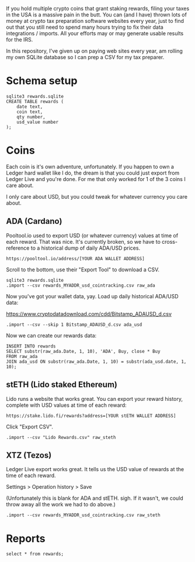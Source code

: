 If you hold multiple crypto coins that grant staking rewards, filing your taxes
in the USA is a massive pain in the butt. You can (and I have) thrown lots of money
at crypto tax preparation software websites every year, just to find out that you still
need to spend many hours trying to fix their data integrations / imports. All your
efforts may or may generate usable results for the IRS.

In this repository, I've given up on paying web sites every year, am rolling my own
SQLite database so I can prep a CSV for my tax preparer.

# Schema setup

    sqlite3 rewards.sqlite
    CREATE TABLE rewards (
        date text,
        coin text,
        qty number,
        usd_value number
    );

# Coins

Each coin is it's own adventure, unfortunately. If you happen to own a Ledger hard wallet
like I do, the dream is that you could just export from Ledger Live and you're done.
For me that only worked for 1 of the 3 coins I care about.

I only care about USD, but you could tweak for whatever currency you care about.

## ADA (Cardano)

Pooltool.io used to export USD (or whatever currency) values at time of each reward.
That was nice. It's currently broken, so we have to cross-reference to a historical dump
of daily ADA/USD prices.

    https://pooltool.io/address/[YOUR ADA WALLET ADDRESS]

Scroll to the bottom, use their "Export Tool" to download a CSV.

    sqlite3 rewards.sqlite
    .import --csv rewards_MYADDR_usd_cointracking.csv raw_ada

Now you've got your wallet data, yay. Load up daily historical ADA/USD data:

https://www.cryptodatadownload.com/cdd/Bitstamp_ADAUSD_d.csv

    .import --csv --skip 1 Bitstamp_ADAUSD_d.csv ada_usd

Now we can create our rewards data:

    INSERT INTO rewards
    SELECT substr(raw_ada.Date, 1, 10), 'ADA', Buy, close * Buy
    FROM raw_ada
    JOIN ada_usd ON substr(raw_ada.Date, 1, 10) = substr(ada_usd.date, 1, 10);

## stETH (Lido staked Ethereum)

Lido runs a website that works great. You can export your reward history, complete with USD
values at time of each reward:

    https://stake.lido.fi/rewards?address=[YOUR stETH WALLET ADDRESS]

Click "Export CSV".

    .import --csv "Lido Rewards.csv" raw_steth

## XTZ (Tezos)

Ledger Live export works great. It tells us the USD value of rewards at the time of each reward.

Settings > Operation history > Save

(Unfortunately this is blank for ADA and stETH. sigh. If it wasn't, we could throw away all the
work we had to do above.)

    .import --csv rewards_MYADDR_usd_cointracking.csv raw_steth


# Reports

    select * from rewards;

